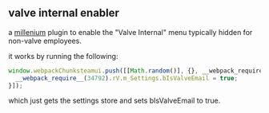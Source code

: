 ## valve internal enabler

a [millenium](https://steambrew.app) plugin to enable the "Valve Internal" menu typically hidden for non-valve employees.

it works by running the following:
```js
window.webpackChunksteamui.push([[Math.random()], {}, __webpack_require__ => {
  __webpack_require__(34792).rV.m_Settings.bIsValveEmail = true;
}]);
```

which just gets the settings store and sets bIsValveEmail to true.